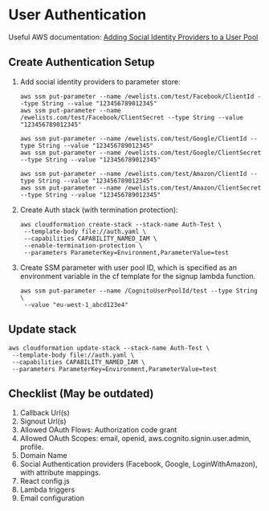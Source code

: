 # User Authentication
Useful AWS documentation: [Adding Social Identity Providers to a User Pool](https://docs.aws.amazon.com/cognito/latest/developerguide/cognito-user-pools-social-idp.html)

## Create Authentication Setup
1. Add social identity providers to parameter store:
    ```
    aws ssm put-parameter --name /ewelists.com/test/Facebook/ClientId --type String --value "123456789012345"
    aws ssm put-parameter --name /ewelists.com/test/Facebook/ClientSecret --type String --value "123456789012345"

    aws ssm put-parameter --name /ewelists.com/test/Google/ClientId --type String --value "123456789012345"
    aws ssm put-parameter --name /ewelists.com/test/Google/ClientSecret --type String --value "123456789012345"

    aws ssm put-parameter --name /ewelists.com/test/Amazon/ClientId --type String --value "123456789012345"
    aws ssm put-parameter --name /ewelists.com/test/Amazon/ClientSecret --type String --value "123456789012345"
    ```
1. Create Auth stack (with termination protection):
    ```
    aws cloudformation create-stack --stack-name Auth-Test \
     --template-body file://auth.yaml \
     --capabilities CAPABILITY_NAMED_IAM \
     --enable-termination-protection \
     --parameters ParameterKey=Environment,ParameterValue=test
    ```

1. Create SSM parameter with user pool ID, which is specified as an environment variable in the cf template for the signup lambda function.
    ```
    aws ssm put-parameter --name /CognitoUserPoolId/test --type String \
     --value "eu-west-1_abcd123e4"
    ```

## Update stack
```
aws cloudformation update-stack --stack-name Auth-Test \
 --template-body file://auth.yaml \
 --capabilities CAPABILITY_NAMED_IAM \
 --parameters ParameterKey=Environment,ParameterValue=test
```

## Checklist (May be outdated)
1. Callback Url(s)
1. Signout Url(s)
1. Allowed OAuth Flows: Authorization code grant
1. Allowed OAuth Scopes: email, openid, aws.cognito.signin.user.admin, profile.
1. Domain Name
1. Social Authentication providers (Facebook, Google, LoginWithAmazon), with attribute mappings.
1. React config.js
1. Lambda triggers
1. Email configuration
